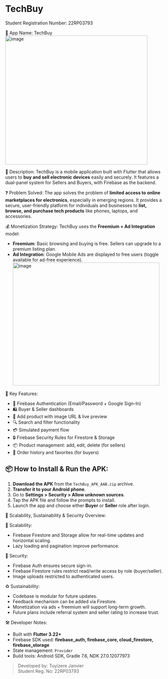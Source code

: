 # TechBuy

Student Registration Number: 22RP03793

📱 App Name: TechBuy
<img width="449" height="406" alt="image" src="https://github.com/user-attachments/assets/fbee0bfc-9f92-4148-a1ae-5e968d2fc13a" />

📝 Description:
TechBuy is a mobile application built with Flutter that allows users to **buy and sell electronic devices** easily and securely. It features a dual-panel system for Sellers and Buyers, with Firebase as the backend.


❓ Problem Solved:
The app solves the problem of **limited access to online marketplaces for electronics**, especially in emerging regions. It provides a secure, user-friendly platform for individuals and businesses to **list, browse, and purchase tech products** like phones, laptops, and accessories.


💰 Monetization Strategy:
TechBuy uses the **Freemium + Ad Integration** model:
- **Freemium**: Basic browsing and buying is free. Sellers can upgrade to a premium listing plan.
- **Ad Integration**: Google Mobile Ads are displayed to free users (toggle available for ad-free experience).
  <img width="463" height="387" alt="image" src="https://github.com/user-attachments/assets/2c83d42e-534d-4652-9bdc-c6ddb95f5f83" />



🚀 Key Features:
- 🔐 Firebase Authentication (Email/Password + Google Sign-In)
- 🛍️ Buyer & Seller dashboards
- 📸 Add product with image URL & live preview
- 🔍 Search and filter functionality
- 💳 Simulated payment flow
- 🔒 Firebase Security Rules for Firestore & Storage
- 📦 Product management: add, edit, delete (for sellers)
- 🧾 Order history and favorites (for buyers)



## 📦 How to Install & Run the APK:

1. **Download the APK** from the `TechBuy_APK_AAB.zip` archive.
2. **Transfer it to your Android phone**.
3. Go to **Settings > Security > Allow unknown sources**.
4. Tap the APK file and follow the prompts to install.
5. Launch the app and choose either **Buyer** or **Seller** role after login.



 🌱 Scalability, Sustainability & Security Overview:

🔄 Scalability:
- Firebase Firestore and Storage allow for real-time updates and horizontal scaling.
- Lazy loading and pagination improve performance.

🔐 Security:
- Firebase Auth ensures secure sign-in.
- Firebase Firestore rules restrict read/write access by role (buyer/seller).
- Image uploads restricted to authenticated users.

 ♻️ Sustainability:
- Codebase is modular for future updates.
- Feedback mechanism can be added via Firestore.
- Monetization via ads + freemium will support long-term growth.
- Future plans include referral system and seller rating to increase trust.



🛠️ Developer Notes:
- Built with **Flutter 3.22+**
- Firebase SDK used: **firebase_auth, firebase_core, cloud_firestore, firebase_storage**
- State management: `Provider`
- Build tools: Android SDK, Gradle 7.6, NDK 27.0.12077973


> Developed by: Tuyizere Janvier  
> Student Reg. No: 22RP03793
